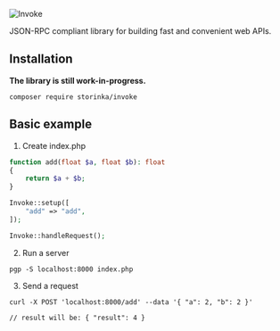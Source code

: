 ![Invoke](https://user-images.githubusercontent.com/21020331/145628046-ca19dbdf-2935-49fe-934c-a171219566cc.png)


JSON-RPC compliant library for building fast and convenient web APIs.

## Installation

**The library is still work-in-progress.**

```shell
composer require storinka/invoke
```

## Basic example

1. Create index.php

```php
function add(float $a, float $b): float
{
    return $a + $b;
}

Invoke::setup([
    "add" => "add",
]);

Invoke::handleRequest();
```

2. Run a server

```shell
pgp -S localhost:8000 index.php 
```

3. Send a request

```shell
curl -X POST 'localhost:8000/add' --data '{ "a": 2, "b": 2 }'

// result will be: { "result": 4 }
```
